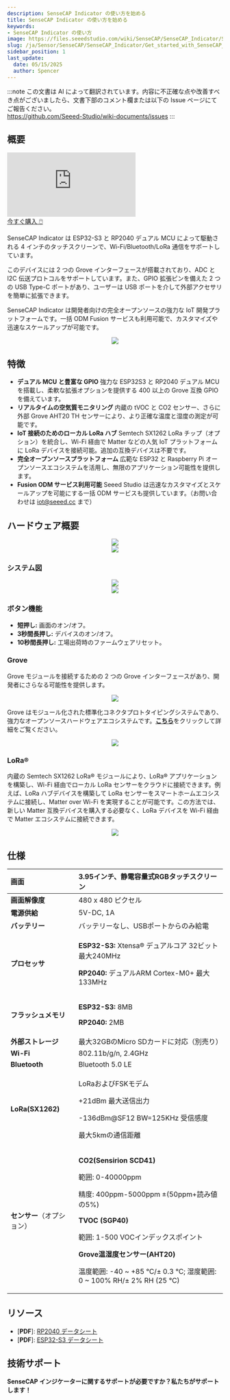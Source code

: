 ```yaml
---
description: SenseCAP Indicator の使い方を始める
title: SenseCAP Indicator の使い方を始める
keywords:
- SenseCAP Indicator の使い方
image: https://files.seeedstudio.com/wiki/SenseCAP/SenseCAP_Indicator/SenseCAP_Indicator_1.png
slug: /ja/Sensor/SenseCAP/SenseCAP_Indicator/Get_started_with_SenseCAP_Indicator
sidebar_position: 1
last_update:
  date: 05/15/2025
  author: Spencer
---
```

:::note
この文書は AI によって翻訳されています。内容に不正確な点や改善すべき点がございましたら、文書下部のコメント欄または以下の Issue ページにてご報告ください。  
https://github.com/Seeed-Studio/wiki-documents/issues
:::

## 概要

<iframe class="youtube-video-r" src="https://www.youtube.com/embed/IOdI5_MGbCw" title="YouTube video player" frameborder="0" allow="accelerometer; autoplay; clipboard-write; encrypted-media; gyroscope; picture-in-picture; web-share" allowfullscreen></iframe>

<div class="button-container">
<a class="button-style" href="https://www.seeedstudio.com/SenseCAP-Indicator-D1-p-5643.html">今すぐ購入 🖱️</a>
</div>

SenseCAP Indicator は ESP32-S3 と RP2040 デュアル MCU によって駆動される 4 インチのタッチスクリーンで、Wi-Fi/Bluetooth/LoRa 通信をサポートしています。

このデバイスには 2 つの Grove インターフェースが搭載されており、ADC と I2C 伝送プロトコルをサポートしています。また、GPIO 拡張ピンを備えた 2 つの USB Type-C ポートがあり、ユーザーは USB ポートを介して外部アクセサリを簡単に拡張できます。

SenseCAP Indicator は開発者向けの完全オープンソースの強力な IoT 開発プラットフォームです。一括 ODM Fusion サービスも利用可能で、カスタマイズや迅速なスケールアップが可能です。

<div align="center">
  <img class='img-responsive' width={680} src="https://files.seeedstudio.com/wiki/SenseCAP/SenseCAP_Indicator/SenseCAP_Indicator_1.png"/>
</div>

## 特徴

- **デュアル MCU と豊富な GPIO**
強力な ESP32S3 と RP2040 デュアル MCU を搭載し、柔軟な拡張オプションを提供する 400 以上の Grove 互換 GPIO を備えています。
- **リアルタイムの空気質モニタリング**
内蔵の tVOC と CO2 センサー、さらに外部 Grove AHT20 TH センサーにより、より正確な温度と湿度の測定が可能です。
- **IoT 接続のためのローカル LoRa ハブ**
Semtech SX1262 LoRa チップ（オプション）を統合し、Wi-Fi 経由で Matter などの人気 IoT プラットフォームに LoRa デバイスを接続可能。追加の互換デバイスは不要です。
- **完全オープンソースプラットフォーム**
広範な ESP32 と Raspberry Pi オープンソースエコシステムを活用し、無限のアプリケーション可能性を提供します。
- **Fusion ODM サービス利用可能**
Seeed Studio は迅速なカスタマイズとスケールアップを可能にする一括 ODM サービスも提供しています。（お問い合わせは iot@seeed.cc まで）

## ハードウェア概要

<div align="center"><img width="{600}" src="https://files.seeedstudio.com/wiki/SenseCAP/SenseCAP_Indicator/SenseCAP_Indicator_2.png"/></div>
<div align="center"><img width="{600}" src="https://files.seeedstudio.com/wiki/SenseCAP/SenseCAP_Indicator/SenseCAP_Indicator_3.png"/></div>

### システム図

<div align="center"><img width={800} src="https://files.seeedstudio.com/wiki/SenseCAP/SenseCAP_Indicator/SenseCAP_Indicator_6.png"/></div>
<div align="center"><img width={800} src="https://files.seeedstudio.com/wiki/SenseCAP/SenseCAP_Indicator/SenseCAP_Indicator_7.png"/></div>

### ボタン機能
- **短押し:** 画面のオン/オフ。
- **3秒間長押し:** デバイスのオン/オフ。
- **10秒間長押し:** 工場出荷時のファームウェアリセット。

### Grove

Grove モジュールを接続するための 2 つの Grove インターフェースがあり、開発者にさらなる可能性を提供します。
<div align="center"><img width={800} src="https://files.seeedstudio.com/wiki/SenseCAP/SenseCAP_Indicator/new-grove.png"/></div>

Grove はモジュール化された標準化コネクタプロトタイピングシステムであり、強力なオープンソースハードウェアエコシステムです。[**こちら**](https://www.seeedstudio.com/category/Grove-c-1003.html)をクリックして詳細をご覧ください。

<div align="center"><img width={800} src="https://files.seeedstudio.com/wiki/SenseCAP/SenseCAP_Indicator/SenseCAP_Indicator_4.png"/></div>

### LoRa®
内蔵の Semtech SX1262 LoRa® モジュールにより、LoRa® アプリケーションを構築し、Wi-Fi 経由でローカル LoRa センサーをクラウドに接続できます。例えば、LoRa ハブデバイスを構築して LoRa センサーをスマートホームエコシステムに接続し、Matter over Wi-Fi を実現することが可能です。この方法では、新しい Matter 互換デバイスを購入する必要なく、LoRa デバイスを Wi-Fi 経由で Matter エコシステムに接続できます。

<div align="center"><img width={800} src="https://files.seeedstudio.com/wiki/SenseCAP/SenseCAP_Indicator/SenseCAP_Indicator_55.png"/></div>

## 仕様

|画面|3.95インチ、静電容量式RGBタッチスクリーン|
| :- | :- |
|**画面解像度**|480 x 480 ピクセル|
|**電源供給**|5V-DC, 1A|
|**バッテリー**|バッテリーなし、USBポートからのみ給電|
|**プロセッサ**|<p>**ESP32-S3:** Xtensa® デュアルコア 32ビット 最大240MHz</p><p>**RP2040:** デュアルARM Cortex-M0+ 最大133MHz</p>|
|**フラッシュメモリ**|<p>**ESP32-S3:** 8MB</p><p>**RP2040:** 2MB</p>|
|**外部ストレージ**|最大32GBのMicro SDカードに対応（別売り）|
|**Wi-Fi**|802.11b/g/n, 2.4GHz|
|**Bluetooth**|Bluetooth 5.0 LE|
|**LoRa(SX1262)**|<p>LoRaおよびFSKモデム</p><p>+21dBm 最大送信出力</p><p>-136dBm@SF12 BW=125KHz 受信感度</p><p>最大5kmの通信距離</p>|
|**センサー**（オプション）|<p>**CO2(Sensirion SCD41)**</p><p>範囲: 0-40000ppm</p><p>精度: 400ppm-5000ppm ±(50ppm+読み値の5%)</p><p>**TVOC (SGP40)**</p><p>範囲: 1-500 VOCインデックスポイント</p>**Grove温湿度センサー(AHT20)**<p>温度範囲: -40 ~ +85 ℃/± 0.3 ℃; 湿度範囲: 0 ~ 100% RH/± 2% RH (25 ℃)</p>|

## リソース

- [**PDF**]: [RP2040 データシート](https://datasheets.raspberrypi.com/rp2040/rp2040-datasheet.pdf)
- [**PDF**]: [ESP32-S3 データシート](https://files.seeedstudio.com/wiki/SeeedStudio-XIAO-ESP32S3/res/esp32-s3_datasheet.pdf)

## 技術サポート

**SenseCAP インジケーターに関するサポートが必要ですか？私たちがサポートします！**

<div class="button_tech_support_container">
<a href="https://discord.com/invite/QqMgVwHT3X" class="button_tech_support_sensecap"></a>
<a href="https://support.sensecapmx.com/portal/en/home" class="button_tech_support_sensecap3"></a>
</div>

<div class="button_tech_support_container">
<a href="mailto:support@sensecapmx.com" class="button_tech_support_sensecap2"></a>
<a href="https://github.com/Seeed-Studio/wiki-documents/discussions/69" class="button_discussion"></a>
</div>
